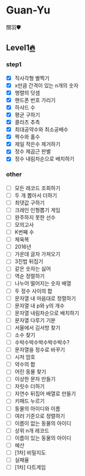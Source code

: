 # Guan-Yu
關羽🛡

## Level1[🔥](https://github.com/Oath-of-the-Peach-Garden/GuanYu)

### step1
- [X] 직사각형 별찍기
- [X] x만큼 간격이 있는 n개의 숫자
- [X] 행렬의 덧셈
- [X] 핸드폰 번호 가리기
- [X] 하샤드 수
- [X] 평균 구하기
- [X] 콜라츠 추측
- [X] 최대공약수와 최소공배수
- [X] 짝수와 홀수
- [X] 제일 작은수 제거하기
- [X] 정수 제곱근 판별
- [X] 정수 내림차순으로 배치하기

### other
- [ ] 모든 레코드 조회하기
- [ ] 두 개 뽑아서 더하기
- [ ] 최댓값 구하기
- [ ] 크레인 인형뽑기 게임
- [ ] 완주하지 못한 선수
- [ ] 모의고사
- [ ] K번째 수
- [ ] 체육복
- [ ] 2016년
- [ ] 가운데 글자 가져오기
- [ ] 3진법 뒤집기
- [ ] 같은 숫자는 싫어
- [ ] 역순 정렬하기
- [ ] 나누어 떨어지는 숫자 배열
- [ ] 두 정수 사이의 합
- [ ] 문자열 내 마음대로 정렬하기
- [ ] 문자열 내 p와 y의 개수
- [ ] 문자열 내림차순으로 배치하기
- [ ] 문자열 다루기 기분
- [ ] 서울에서 김서방 찾기
- [ ] 소수 찾기
- [ ] 수박수박수박수박수박수?
- [ ] 문자열을 정수로 바꾸기
- [ ] 시저 암호
- [ ] 약수의 합
- [ ] 어린 동물 찾기
- [ ] 이상한 문자 만들기
- [ ] 자릿수 더하기
- [ ] 자연수 뒤집어 배열로 만들기
- [ ] 키패드 누르기
- [ ] 동물의 아이디와 이름
- [ ] 여러 기준으로 정렬하기
- [ ] 이름이 없는 동물의 아이디
- [ ] 상위 n개 레코드
- [ ] 이름이 있는 동물의 아이디
- [ ] 예산
- [ ] [1차] 비밀지도
- [ ] 실패율
- [ ] [1차] 다트게임